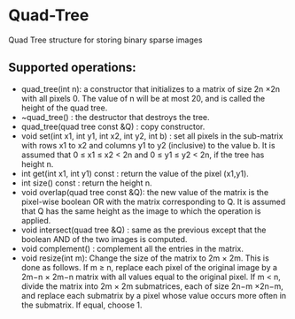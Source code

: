 # Quad-Tree
Quad Tree structure for storing binary sparse images


## Supported operations: ##
* quad_tree(int n): a constructor that initializes to a matrix of size 2n ×2n with all
pixels 0. The value of n will be at most 20, and is called the height of the quad tree.
* ~quad_tree() : the destructor that destroys the tree.
* quad_tree(quad tree const &Q) : copy constructor.
* void set(int x1, int y1, int x2, int y2, int b) : set all pixels in the sub-matrix with rows x1 to x2 and columns y1 to y2 (inclusive) to the value b. It is assumed that 0 ≤ x1 ≤ x2 < 2n and 0 ≤ y1 ≤ y2 < 2n, if the tree has height n.
* int get(int x1, int y1) const : return the value of the pixel (x1,y1).
* int size() const : return the height n.
* void overlap(quad tree const &Q): the new value of the matrix is the pixel-wise boolean OR with the matrix corresponding to Q. It is assumed that Q has the same height as the image to which the operation is applied.
* void intersect(quad tree &Q) : same as the previous except that the boolean
AND of the two images is computed.
* void complement() : complement all the entries in the matrix.
* void resize(int m): Change the size of the matrix to 2m × 2m. This is done as follows. If m ≥ n, replace each pixel of the original image by a 2m−n × 2m−n matrix with all values equal to the original pixel. If m < n, divide the matrix into 2m × 2m submatrices, each of size 2n−m ×2n−m, and replace each submatrix by a pixel whose value occurs more often in the submatrix. If equal, choose 1.
